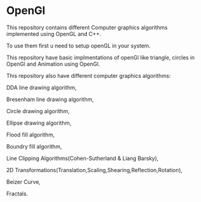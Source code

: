 # OpenGl
This repository contains different Computer graphics algorithms implemented using OpenGL and C++.

To use them first u need to setup openGL in your system.

This repository have basic implmentations of openGl like triangle, circles in OpenGl and Animation using OpenGl.

This repository also have different computer graphics algorithms:

DDA line drawing algorithm,

Bresenham line drawing algorithm,

Circle drawing algorithm,

Ellipse drawing algorithm,

Flood fill algorithm,

Boundry fill algorithm,

Line Clipping Algorithms(Cohen-Sutherland & Liang Barsky),

2D Transformations(Translation,Scaling,Shearing,Reflection,Rotation),

Beizer Curve,

Fractals.
